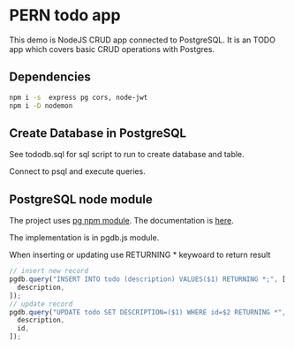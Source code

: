 # PERN todo app

This demo is NodeJS CRUD app connected to PostgreSQL. It is an TODO app which covers basic CRUD operations with Postgres.

## Dependencies

```bash
npm i -s  express pg cors, node-jwt
npm i -D nodemon
```

## Create Database in PostgreSQL

See tododb.sql for sql script to run to create database and table.

Connect to psql and execute queries.

## PostgreSQL node module

The project uses [pg npm module](https://github.com/brianc/node-postgres).
The documentation is [here](https://node-postgres.com/).

The implementation is in pgdb.js module.

When inserting or updating use RETURNING \* keywoard to return result

```javascript
// insert new record
pgdb.query("INSERT INTO todo (description) VALUES($1) RETURNING *;", [
  description,
]);
// update record
pgdb.query("UPDATE todo SET DESCRIPTION=($1) WHERE id=$2 RETURNING *", [
  description,
  id,
]);
```
